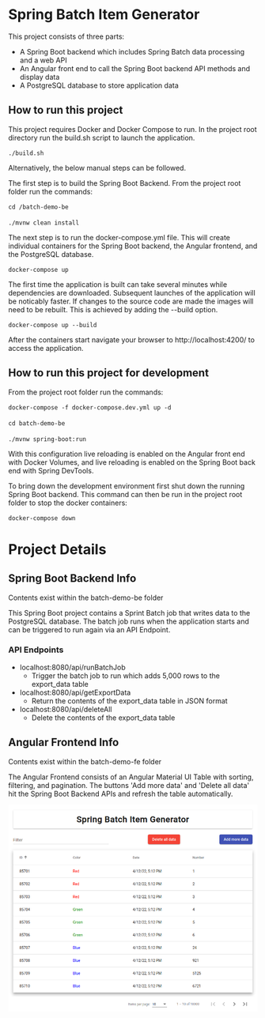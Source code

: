 # Spring Batch Item Generator
This project consists of three parts:
- A Spring Boot backend which includes Spring Batch data processing and a web API
- An Angular front end to call the Spring Boot backend API methods and display data
- A PostgreSQL database to store application data

## How to run this project
This project requires Docker and Docker Compose to run. In the project root directory run the build.sh script to launch the application.
```
./build.sh
```

Alternatively, the below manual steps can be followed.

 The first step is to build the Spring Boot Backend. From the project root folder run the commands:

```
cd /batch-demo-be

./mvnw clean install
```

The next step is to run the docker-compose.yml file. This will create individual containers for the Spring Boot backend, the Angular frontend, and the PostgreSQL database. 

```
docker-compose up
```

The first time the application is built can take several minutes while dependencies are downloaded. Subsequent launches of the application will be noticably faster. If changes to the source code are made the images will need to be rebuilt. This is achieved by adding the --build option.

```
docker-compose up --build
```

After the containers start navigate your browser to http://localhost:4200/ to access the application.

## How to run this project for development
From the project root folder run the commands:
```
docker-compose -f docker-compose.dev.yml up -d

cd batch-demo-be

./mvnw spring-boot:run
```
With this configuration live reloading is enabled on the Angular front end with Docker Volumes, and live reloading is enabled on the Spring Boot back end with Spring DevTools.

To bring down the development environment first shut down the running Spring Boot backend. This command can then be run in the project root folder to stop the docker containers:

```
docker-compose down
```

# Project Details

## Spring Boot Backend Info
Contents exist within the batch-demo-be folder

This Spring Boot project contains a Sprint Batch job that writes data to the PostgreSQL database. The batch job runs when the application starts and can be triggered to run again via an API Endpoint.

### API Endpoints
- localhost:8080/api/runBatchJob
  - Trigger the batch job to run which adds 5,000 rows to the export_data table
- localhost:8080/api/getExportData
  - Return the contents of the export_data table in JSON format
- localhost:8080/api/deleteAll
  - Delete the contents of the export_data table

## Angular Frontend Info
Contents exist within the batch-demo-fe folder

The Angular Frontend consists of an Angular Material UI Table with sorting, filtering, and pagination. The buttons 'Add more data' and 'Delete all data' hit the Spring Boot Backend APIs and refresh the table automatically.

![Screenshot](./ScreenshotFE.png)
